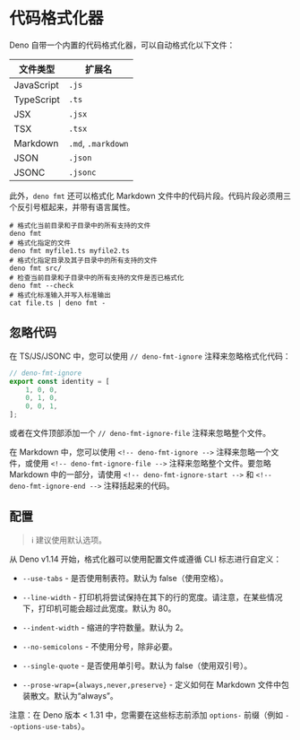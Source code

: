 # 代码格式化器

Deno 自带一个内置的代码格式化器，可以自动格式化以下文件：

| 文件类型   | 扩展名             |
| ---------- | ------------------ |
| JavaScript | `.js`              |
| TypeScript | `.ts`              |
| JSX        | `.jsx`             |
| TSX        | `.tsx`             |
| Markdown   | `.md`, `.markdown` |
| JSON       | `.json`            |
| JSONC      | `.jsonc`           |

此外，`deno fmt` 还可以格式化 Markdown
文件中的代码片段。代码片段必须用三个反引号框起来，并带有语言属性。

```shell
# 格式化当前目录和子目录中的所有支持的文件
deno fmt
# 格式化指定的文件
deno fmt myfile1.ts myfile2.ts
# 格式化指定目录及其子目录中的所有支持的文件
deno fmt src/
# 检查当前目录和子目录中的所有支持的文件是否已格式化
deno fmt --check
# 格式化标准输入并写入标准输出
cat file.ts | deno fmt -
```

## 忽略代码

在 TS/JS/JSONC 中，您可以使用 `// deno-fmt-ignore` 注释来忽略格式化代码：

```ts
// deno-fmt-ignore
export const identity = [
    1, 0, 0,
    0, 1, 0,
    0, 0, 1,
];
```

或者在文件顶部添加一个 `// deno-fmt-ignore-file` 注释来忽略整个文件。

在 Markdown 中，您可以使用 `<!-- deno-fmt-ignore -->` 注释来忽略一个文件，或使用
`<!-- deno-fmt-ignore-file -->` 注释来忽略整个文件。要忽略 Markdown
中的一部分，请使用 `<!-- deno-fmt-ignore-start -->` 和
`<!-- deno-fmt-ignore-end -->` 注释括起来的代码。

## 配置

> ℹ️ 建议使用默认选项。

从 Deno v1.14 开始，格式化器可以使用配置文件或遵循 CLI 标志进行自定义：

- `--use-tabs` - 是否使用制表符。默认为 false（使用空格）。

- `--line-width` -
  打印机将尝试保持在其下的行的宽度。请注意，在某些情况下，打印机可能会超过此宽度。默认为
  80。

- `--indent-width` - 缩进的字符数量。默认为 2。

- `--no-semicolons` - 不使用分号，除非必要。

- `--single-quote` - 是否使用单引号。默认为 false（使用双引号）。

- `--prose-wrap={always,never,preserve}` - 定义如何在 Markdown
  文件中包装散文。默认为“always”。

注意：在 Deno 版本 < 1.31 中，您需要在这些标志前添加 `options-` 前缀（例如
`--options-use-tabs`）。
